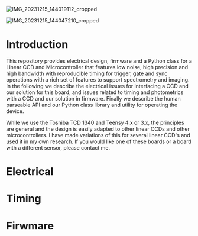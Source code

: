 ![IMG_20231215_144019112_cropped](https://github.com/drmcnelson/Linear-CCD-with-LTSpice-KiCAD-Firmware-and-Python-Library/assets/38619857/0b825c6f-6584-4565-b1d5-5b7807ac2ba0)

![IMG_20231215_144047210_cropped](https://github.com/drmcnelson/Linear-CCD-with-LTSpice-KiCAD-Firmware-and-Python-Library/assets/38619857/cc6f7c44-8199-4f15-96ff-d5c61e3457dc)


# Introduction
This repository provides electrical design, firmware and a Python class for a Linear CCD and Microcontroller that features low noise, high precision and high bandwidth with reproducible timing for trigger, gate and sync operations with a rich set of features to support spectrometry and imaging.  In the following we describe the electrical issues for interfacing a CCD and our solution for this board, and issues related to timing and photometrics with a CCD and our solution in firmware.  Finally we describe the human parseable API and our Python class library and utility for operating the device.

While we use the Toshiba TCD 1340 and Teensy 4.x or 3.x, the principles are general and the design is easily adapted to other linear CCDs and other microcontrollers.
I have made variations of this for several linear CCD's and used it in my own research.   If you would like one of these boards or a board with a different sensor, please contact me.

# Electrical

# Timing

# Firwmare
